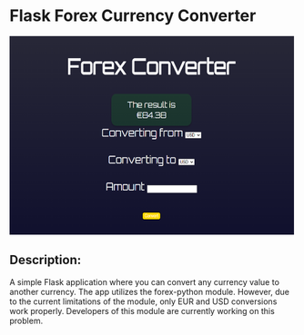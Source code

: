 # Flask Forex Currency Converter

<img src='Screenshot (35).png' alt='' height='350' width='500'>

## Description: 

A simple Flask application where you can convert any currency value to another currency. The app utilizes the forex-python module. However, due to the current limitations of the module, only EUR and USD conversions work properly. Developers of this module are currently working on this problem.
